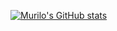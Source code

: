 [![Murilo's GitHub stats](https://github-readme-stats.vercel.app/api?username=musilvab)](https://github.com/musilvab/github-readme-stats)
